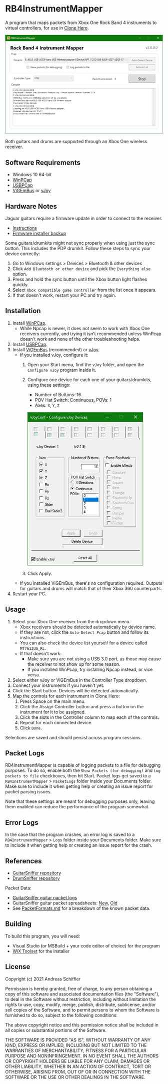 ﻿# RB4InstrumentMapper

A program that maps packets from Xbox One Rock Band 4 instruments to virtual controllers, for use in [Clone Hero](https://clonehero.net/).

![RB4InstrumentMapper Application Screenshot](/Docs/Images/ProgramScreenshot.png "RB4InstrumentMapper Application Screenshot")

Both guitars and drums are supported through an Xbox One wireless receiver.

## Software Requirements

- Windows 10 64-bit
- [WinPCap](https://www.winpcap.org/install/default.htm)
- [USBPCap](https://desowin.org/usbpcap/)
- [ViGEmBus](https://github.com/ViGEm/ViGEmBus/releases/latest) or [vJoy](https://github.com/jshafer817/vJoy/releases/latest)

## Hardware Notes

Jaguar guitars require a firmware update in order to connect to the receiver.

- [Instructions](https://bit.ly/2UHzonU)
- [Firmware installer backup](https://drive.google.com/file/d/1DQxkkbBfi-UOqdX6vp5TaX6F2N2OBDra/view?usp=drivesdk)

Some guitars/drumkits might not sync properly when using just the sync button. This includes the PDP drumkit. Follow these steps to sync your device correctly:

1. Go to Windows settings > Devices > Bluetooth & other devices
2. Click `Add Bluetooth or other device` and pick the `Everything else` option.
3. Press and hold the sync button until the Xbox button light flashes quickly.
4. Select `Xbox compatible game controller` from the list once it appears.
5. If that doesn't work, restart your PC and try again.

## Installation

1. Install [WinPCap](https://www.winpcap.org/install/default.htm).
   - While Npcap is newer, it does not seem to work with Xbox One receivers currently, and trying it isn't recommended unless WinPcap doesn't work and none of the other troubleshooting helps.
2. Install [USBPCap](https://desowin.org/usbpcap/).
3. Install [ViGEmBus](https://github.com/ViGEm/ViGEmBus/releases/latest) (recommended) or [vJoy](https://github.com/jshafer817/vJoy/releases/latest).
   - If you installed vJoy, configure it:
     1. Open your Start menu, find the `vJoy` folder, and open the `Configure vJoy` program inside it.
     2. Configure one device for each one of your guitars/drumkits, using these settings:
        - Number of Buttons: 16
        - POV Hat Switch: Continuous, POVs: 1
        - Axes: `X`, `Y`, `Z`

        ![vJoy Configuration Screenshot](/Docs/Images/vJoyConfiguration.png "vJoy Configuration Screenshot")

     3. Click Apply.
   - If you installed ViGEmBus, there's no configuration required. Outputs for guitars and drums will match that of their Xbox 360 counterparts.
4. Restart your PC.

## Usage

1. Select your Xbox One receiver from the dropdown menu.
   - Xbox receivers should be detected automatically by device name.
   - If they are not, click the `Auto-Detect Pcap` button and follow its instructions.
   - You can also check the device list yourself for a device called `MT7612US_RL`.
   - If that doesn't work:
     - Make sure you are not using a USB 3.0 port, as those may cause the receiver to not show up for some reason.
     - If you installed WinPcap, try installing Npcap instead, or vice versa.
2. Select either vJoy or ViGEmBus in the Controller Type dropdown.
3. Connect your instruments if you haven't yet.
4. Click the Start button. Devices will be detected automatically.
5. Map the controls for each instrument in Clone Hero:
   1. Press Space on the main menu.
   2. Click the Assign Controller button and press a button on the instrument for it to be assigned.
   3. Click the slots in the Controller column to map each of the controls.
   4. Repeat for each connected device.
   5. Click `Done`.

Selections are saved and should persist across program sessions.

## Packet Logs

RB4InstrumentMapper is capable of logging packets to a file for debugging purposes. To do so, enable both the `Show Packets (for debugging)` and `Log packets to file` checkboxes, then hit Start. Packet logs get saved to a `RB4InstrumentMapper` > `PacketLogs` folder inside your Documents folder. Make sure to include it when getting help or creating an issue report for packet parsing issues.

Note that these settings are meant for debugging purposes only, leaving them enabled can reduce the performance of the program somewhat.

## Error Logs

In the case that the program crashes, an error log is saved to a `RB4InstrumentMapper` > `Logs` folder inside your Documents folder. Make sure to include it when getting help or creating an issue report for the crash.

## References

- [GuitarSniffer repository](https://github.com/artman41/guitarsniffer)
- [DrumSniffer repository](https://github.com/Dunkalunk/guitarsniffer)

Packet Data:

- [GuitarSniffer guitar packet logs](https://1drv.ms/f/s!AgQGk0OeTMLwhA-uDO9IQHEHqGhv)
- GuitarSniffer guitar packet spreadsheets: [New](https://docs.google.com/spreadsheets/d/1ITZUvRniGpfS_HV_rBpSwlDdGukc3GC1CeOe7SavQBo/edit?usp=sharing), [Old](https://1drv.ms/x/s!AgQGk0OeTMLwg3GBDXFUC3Erj4Wb)
- See [PacketFormats.md](/Docs/PacketFormats.md) for a breakdown of the known packet data.

## Building

To build this program, you will need:

- Visual Studio (or MSBuild + your code editor of choice) for the program
- [WiX Toolset](https://wixtoolset.org/) for the installer

## License

Copyright (c) 2021 Andreas Schiffler

Permission is hereby granted, free of charge, to any person obtaining a copy of this software and associated documentation files (the "Software"), 
to deal in the Software without restriction, including without limitation the rights to use, copy, modify, merge, publish, distribute, sublicense, 
and/or sell copies of the Software, and to permit persons to whom the Software is furnished to do so, subject to the following conditions:

The above copyright notice and this permission notice shall be included in all copies or substantial portions of the Software.

THE SOFTWARE IS PROVIDED "AS IS", WITHOUT WARRANTY OF ANY KIND, EXPRESS OR IMPLIED, INCLUDING BUT NOT LIMITED TO THE WARRANTIES OF MERCHANTABILITY, 
FITNESS FOR A PARTICULAR PURPOSE AND NONINFRINGEMENT. IN NO EVENT SHALL THE AUTHORS OR COPYRIGHT HOLDERS BE LIABLE FOR ANY CLAIM, DAMAGES OR OTHER 
LIABILITY, WHETHER IN AN ACTION OF CONTRACT, TORT OR OTHERWISE, ARISING FROM, OUT OF OR IN CONNECTION WITH THE SOFTWARE OR THE USE OR OTHER DEALINGS 
IN THE SOFTWARE.